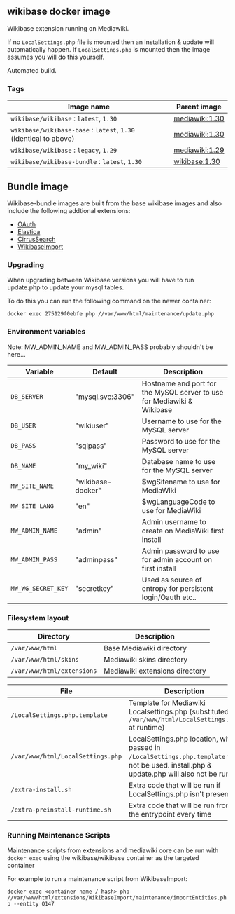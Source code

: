 ## wikibase docker image

Wikibase extension running on Mediawiki.

If no `LocalSettings.php` file is mounted then an installation & update will automatically happen.
If `LocalSettings.php` is mounted then the image assumes you will do this yourself.

Automated build.

### Tags

Image name                                                       | Parent image
---------------------------------------------------------------- | ------------------------
`wikibase/wikibase` : `latest`, `1.30`                           | [mediawiki:1.30](https://hub.docker.com/_/mediawiki/)
`wikibase/wikibase-base` : `latest`, `1.30` (identical to above) | [mediawiki:1.30](https://hub.docker.com/_/mediawiki/)
`wikibase/wikibase` : `legacy`, `1.29`                           | [mediawiki:1.29](https://hub.docker.com/_/mediawiki/)
`wikibase/wikibase-bundle` : `latest`, `1.30`                    | [wikibase:1.30](https://hub.docker.com/_/wikibase/)

## Bundle image
Wikibase-bundle images are built from the base wikibase images and also include the following addtional extensions:
- [OAuth](https://www.mediawiki.org/wiki/Extension:OAuth)
- [Elastica](https://www.mediawiki.org/wiki/Extension:Elastica)
- [CirrusSearch](https://www.mediawiki.org/wiki/Extension:CirrusSearch)
- [WikibaseImport](https://github.com/filbertkm/WikibaseImport)

### Upgrading

When upgrading between Wikibase versions you will have to run update.php to update your mysql tables.

To do this you can run the following command on the newer container:

```docker exec 275129f0ebfe php //var/www/html/maintenance/update.php```


### Environment variables

Note: MW_ADMIN_NAME and MW_ADMIN_PASS probably shouldn't be here...

Variable          | Default              | Description
------------------|  --------------------| ----------
`DB_SERVER`       | "mysql.svc:3306"     | Hostname and port for the MySQL server to use for Mediawiki & Wikibase
`DB_USER`         | "wikiuser"           | Username to use for the MySQL server
`DB_PASS`         | "sqlpass"            | Password to use for the MySQL server
`DB_NAME`         | "my_wiki"            | Database name to use for the MySQL server
`MW_SITE_NAME`    | "wikibase-docker"    | $wgSitename to use for MediaWiki
`MW_SITE_LANG`    | "en"                 | $wgLanguageCode to use for MediaWiki
`MW_ADMIN_NAME`   | "admin"              | Admin username to create on MediaWiki first install
`MW_ADMIN_PASS`   | "adminpass"          | Admin password to use for admin account on first install
`MW_WG_SECRET_KEY`| "secretkey"          | Used as source of entropy for persistent login/Oauth etc..

### Filesystem layout

Directory                         | Description
--------------------------------- | ------------------------------------------------------------------------------
`/var/www/html`                   | Base Mediawiki directory
`/var/www/html/skins`             | Mediawiki skins directory
`/var/www/html/extensions`        | Mediawiki extensions directory

File                              | Description
--------------------------------- | ------------------------------------------------------------------------------
`/LocalSettings.php.template`     | Template for Mediawiki Localsettings.php (substituted to `/var/www/html/LocalSettings.php` at runtime)
`/var/www/html/LocalSettings.php` | LocalSettings.php location, when passed in `/LocalSettings.php.template` will not be used. install.php & update.php will also not be run.
`/extra-install.sh`               | Extra code that will be run if LocalSettings.php isn't present
`/extra-preinstall-runtime.sh`    | Extra code that will be run from the entrypoint every time

### Running Maintenance Scripts
Maintenance scripts from extensions and mediawiki core can be run with `docker exec` using the wikibase/wikibase container as the targeted container

For example to run a maintenance script from WikibaseImport:

```docker exec <container name / hash> php //var/www/html/extensions/WikibaseImport/maintenance/importEntities.php --entity Q147```